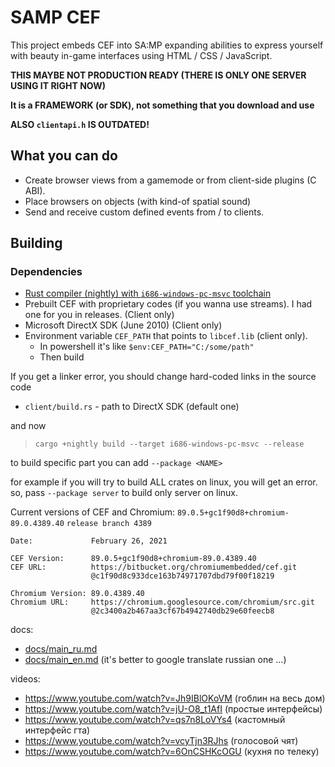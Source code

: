 # SAMP CEF
This project embeds CEF into SA:MP expanding abilities to express yourself with beauty in-game interfaces using HTML / CSS / JavaScript.

**THIS MAYBE NOT PRODUCTION READY (THERE IS ONLY ONE SERVER USING IT RIGHT NOW)**

**It is a FRAMEWORK (or SDK), not something that you download and use**

**ALSO `clientapi.h` IS OUTDATED!**

## What you can do
- Create browser views from a gamemode or from client-side plugins (C ABI).
- Place browsers on objects (with kind-of spatial sound)
- Send and receive custom defined events from / to clients.

## Building
### Dependencies
- [Rust compiler (nightly) with `i686-windows-pc-msvc` toolchain](https://rust-lang.org)
- Prebuilt CEF with proprietary codes (if you wanna use streams). I had one for you in releases. (Client only)
- Microsoft DirectX SDK (June 2010) (Client only)
- Environment variable `CEF_PATH` that points to `libcef.lib` (client only).
    - In powershell it's like `$env:CEF_PATH="C:/some/path"`
    - Then build

If you get a linker error, you should change hard-coded links in the source code

- `client/build.rs` - path to DirectX SDK (default one)

and now
> `cargo +nightly build --target i686-windows-pc-msvc --release`

to build specific part you can add `--package <NAME>`

for example if you will try to build ALL crates on linux, you will get an error. so, pass  `--package server` to build only server on linux.

Current versions of CEF and Chromium:
`89.0.5+gc1f90d8+chromium-89.0.4389.40` `release branch 4389`

```
Date:             February 26, 2021

CEF Version:      89.0.5+gc1f90d8+chromium-89.0.4389.40
CEF URL:          https://bitbucket.org/chromiumembedded/cef.git
                  @c1f90d8c933dce163b74971707dbd79f00f18219

Chromium Version: 89.0.4389.40
Chromium URL:     https://chromium.googlesource.com/chromium/src.git
                  @2c3400a2b467aa3cf67b4942740db29e60feecb8
```

docs:
- [docs/main_ru.md](/docs/main_ru.md)
- [docs/main_en.md](/docs/main_en.md) (it's better to google translate russian one ...)

videos:
- https://www.youtube.com/watch?v=Jh9IBlOKoVM (гоблин на весь дом)
- https://www.youtube.com/watch?v=jU-O8_t1AfI (простые интерфейсы)
- https://www.youtube.com/watch?v=qs7n8LoVYs4 (кастомный интерфейс гта)
- https://www.youtube.com/watch?v=vcyTjn3RJhs (голосовой чят)
- https://www.youtube.com/watch?v=6OnCSHKcOGU (кухня по телеку)
